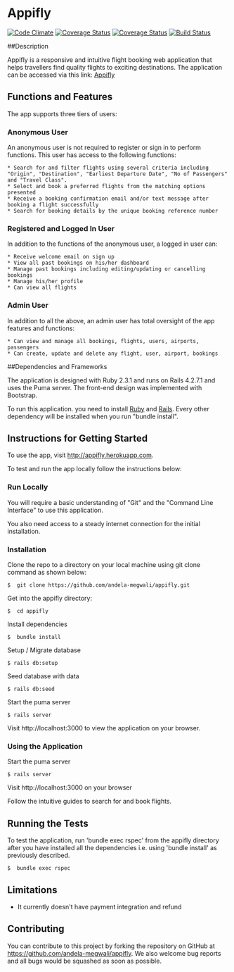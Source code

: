 # Appifly

[![Code Climate](https://codeclimate.com/github/andela-megwali/appifly/badges/gpa.svg)](https://codeclimate.com/github/andela-megwali/appifly)
[![Coverage Status](https://coveralls.io/repos/github/andela-megwali/appifly/badge.svg?branch=develop)](https://coveralls.io/github/andela-megwali/appifly?branch=develop)
<a href='https://coveralls.io/github/andela-megwali/appifly?branch=develop'><img src='https://coveralls.io/repos/github/andela-megwali/appifly/badge.svg?branch=develop' alt='Coverage Status' /></a>
[![Build Status](https://travis-ci.org/andela-megwali/appifly.svg?branch=master)](https://travis-ci.org/andela-megwali/appifly)

##Description

Appifly is a responsive and intuitive flight booking web application that helps travellers find quality flights to exciting destinations. The application can be accessed via this link: [Appifly](http://appifly.herokuapp.com)

## Functions and Features

The app supports three tiers of users:

### Anonymous User

  An anonymous user is not required to register or sign in to perform functions. This user has access to the following functions:

    * Search for and filter flights using several criteria including "Origin", "Destination", "Earliest Departure Date", "No of Passengers" and "Travel Class".
    * Select and book a preferred flights from the matching options presented
    * Receive a booking confirmation email and/or text message after booking a flight successfully
    * Search for booking details by the unique booking reference number

### Registered and Logged In User

  In addition to the functions of the anonymous user, a logged in user can:
    
    * Receive welcome email on sign up
    * View all past bookings on his/her dashboard
    * Manage past bookings including editing/updating or cancelling bookings
    * Manage his/her profile
    * Can view all flights

### Admin User

  In addition to all the above, an admin user has total oversight of the app features and functions:

    * Can view and manage all bookings, flights, users, airports, passengers
    * Can create, update and delete any flight, user, airport, bookings


##Dependencies and Frameworks

The application is designed with Ruby 2.3.1 and runs on Rails 4.2.7.1 and uses the Puma server.
The front-end design was implemented with Bootstrap.

To run this application. you need to install <a href="https://www.ruby-lang.org" target ="blank">Ruby</a> and <a href="http://rubyonrails.org/" target="blank">Rails</a>. Every other dependency will be installed when you run "bundle install".


## Instructions for Getting Started
  
  To use the app, visit http://appifly.herokuapp.com.

  To test and run the app locally follow the instructions below:


### Run Locally

You will require a basic understanding of "Git" and the "Command Line Interface" to use this application.

You also need access to a steady internet connection for the initial installation.

### Installation

 Clone the repo to a directory on your local machine using git clone command as shown below:

    $  git clone https://github.com/andela-megwali/appifly.git

 Get into the appifly directory:

    $  cd appifly
    
 Install dependencies

    $  bundle install

 Setup / Migrate database

    $ rails db:setup

 Seed database with data

    $ rails db:seed

 Start the puma server

    $ rails server

 Visit http://localhost:3000 to view the application on your browser.


### Using the Application

 Start the puma server

    $ rails server

 Visit http://localhost:3000 on your browser
 
 Follow the intuitive guides to search for and book flights.


## Running the Tests

To test the application, run 'bundle exec rspec' from the appifly directory after you have installed all the dependencies i.e. using 'bundle install' as previously described.

    $  bundle exec rspec


## Limitations

  * It currently doesn't have payment integration and refund

## Contributing

You can contribute to this project by forking the repository on GitHub at https://github.com/andela-megwali/appifly.
We also welcome bug reports and all bugs would be squashed as soon as possible.